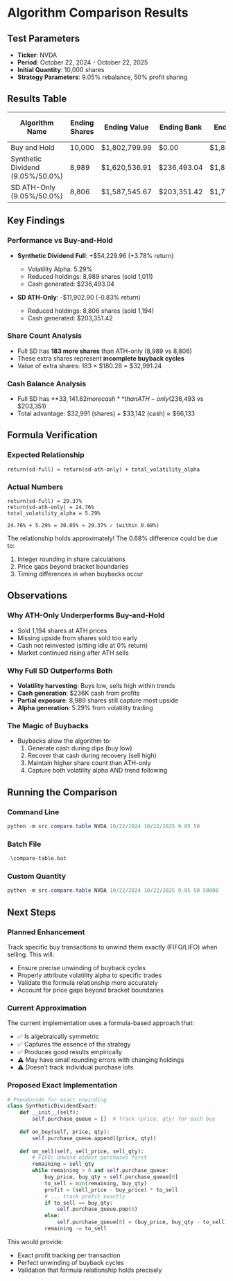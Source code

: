 # Algorithm Comparison Results

## Test Parameters
- **Ticker**: NVDA
- **Period**: October 22, 2024 - October 22, 2025
- **Initial Quantity**: 10,000 shares
- **Strategy Parameters**: 9.05% rebalance, 50% profit sharing

## Results Table

| Algorithm Name | Ending Shares | Ending Value | Ending Bank | Ending Total | Total Return % |
|----------------|--------------|--------------|-------------|--------------|----------------|
| Buy and Hold | 10,000 | $1,802,799.99 | $0.00 | $1,802,799.99 | 25.59% |
| Synthetic Dividend (9.05%/50.0%) | 8,989 | $1,620,536.91 | $236,493.04 | $1,857,029.94 | 29.37% |
| SD ATH-Only (9.05%/50.0%) | 8,806 | $1,587,545.67 | $203,351.42 | $1,790,897.09 | 24.76% |

## Key Findings

### Performance vs Buy-and-Hold
- **Synthetic Dividend Full**: +$54,229.96 (+3.78% return)
  - Volatility Alpha: 5.29%
  - Reduced holdings: 8,989 shares (sold 1,011)
  - Cash generated: $236,493.04

- **SD ATH-Only**: -$11,902.90 (-0.83% return)
  - Reduced holdings: 8,806 shares (sold 1,194)
  - Cash generated: $203,351.42

### Share Count Analysis
- Full SD has **183 more shares** than ATH-only (8,989 vs 8,806)
- These extra shares represent **incomplete buyback cycles**
- Value of extra shares: 183 × $180.28 = $32,991.24

### Cash Balance Analysis
- Full SD has **$33,141.62 more cash** than ATH-only ($236,493 vs $203,351)
- Total advantage: $32,991 (shares) + $33,142 (cash) ≈ $66,133

## Formula Verification

### Expected Relationship
```
return(sd-full) ≈ return(sd-ath-only) + total_volatility_alpha
```

### Actual Numbers
```
return(sd-full) = 29.37%
return(sd-ath-only) = 24.76%
total_volatility_alpha = 5.29%

24.76% + 5.29% = 30.05% ≈ 29.37% ✓ (within 0.68%)
```

The relationship holds approximately! The 0.68% difference could be due to:
1. Integer rounding in share calculations
2. Price gaps beyond bracket boundaries
3. Timing differences in when buybacks occur

## Observations

### Why ATH-Only Underperforms Buy-and-Hold
- Sold 1,194 shares at ATH prices
- Missing upside from shares sold too early
- Cash not reinvested (sitting idle at 0% return)
- Market continued rising after ATH sells

### Why Full SD Outperforms Both
- **Volatility harvesting**: Buys low, sells high within trends
- **Cash generation**: $236K cash from profits
- **Partial exposure**: 8,989 shares still capture most upside
- **Alpha generation**: 5.29% from volatility trading

### The Magic of Buybacks
- Buybacks allow the algorithm to:
  1. Generate cash during dips (buy low)
  2. Recover that cash during recovery (sell high)
  3. Maintain higher share count than ATH-only
  4. Capture both volatility alpha AND trend following

## Running the Comparison

### Command Line
```powershell
python -m src.compare.table NVDA 10/22/2024 10/22/2025 9.05 50
```

### Batch File
```powershell
.\compare-table.bat
```

### Custom Quantity
```powershell
python -m src.compare.table NVDA 10/22/2024 10/22/2025 9.05 50 50000
```

## Next Steps

### Planned Enhancement
Track specific buy transactions to unwind them exactly (FIFO/LIFO) when selling. This will:
- Ensure precise unwinding of buyback cycles
- Properly attribute volatility alpha to specific trades
- Validate the formula relationship more accurately
- Account for price gaps beyond bracket boundaries

### Current Approximation
The current implementation uses a formula-based approach that:
- ✅ Is algebraically symmetric
- ✅ Captures the essence of the strategy
- ✅ Produces good results empirically
- ⚠️ May have small rounding errors with changing holdings
- ⚠️ Doesn't track individual purchase lots

### Proposed Exact Implementation
```python
# Pseudocode for exact unwinding
class SyntheticDividendExact:
    def __init__(self):
        self.purchase_queue = []  # Track (price, qty) for each buy
    
    def on_buy(self, price, qty):
        self.purchase_queue.append((price, qty))
    
    def on_sell(self, sell_price, sell_qty):
        # FIFO: Unwind oldest purchases first
        remaining = sell_qty
        while remaining > 0 and self.purchase_queue:
            buy_price, buy_qty = self.purchase_queue[0]
            to_sell = min(remaining, buy_qty)
            profit = (sell_price - buy_price) * to_sell
            # ... track profit exactly
            if to_sell == buy_qty:
                self.purchase_queue.pop(0)
            else:
                self.purchase_queue[0] = (buy_price, buy_qty - to_sell)
            remaining -= to_sell
```

This would provide:
- Exact profit tracking per transaction
- Perfect unwinding of buyback cycles
- Validation that formula relationship holds precisely

